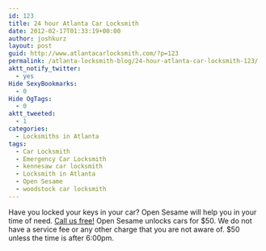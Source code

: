 ```yaml
---
id: 123
title: 24 hour Atlanta Car Locksmith
date: 2012-02-17T01:33:19+00:00
author: joshkurz
layout: post
guid: http://www.atlantacarlocksmith.com/?p=123
permalink: /atlanta-locksmith-blog/24-hour-atlanta-car-locksmith-123/
aktt_notify_twitter:
  - yes
Hide SexyBookmarks:
  - 0
Hide OgTags:
  - 0
aktt_tweeted:
  - 1
categories:
  - Locksmiths in Atlanta
tags:
  - Car Locksmith
  - Emergency Car Locksmith
  - kennesaw car locksmith
  - Locksmith in Atlanta
  - Open Sesame
  - woodstock car locksmith
---
```

<div class="pf-content">
  <p>
    Have you locked your keys in your car? Open Sesame will help you in your time of need. <a href="tel:+18553216736">Call us free!</a> Open Sesame unlocks cars for $50. We do not have a service fee or any other charge that you are not aware of. $50 unless the time is after 6:00pm.
  </p>
</div>